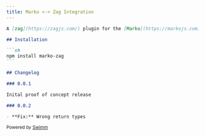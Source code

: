 ```yaml
---
title: Marko <-> Zag Integration
---
```

````markdown
A [zag](https://zagjs.com/) plugin for the [Marko](https://markojs.com) framework

## Installation

```sh
npm install marko-zag
```

## Changelog

### 0.0.1

Inital proof of concept release

### 0.0.2

- **Fix:** Wrong return types
````

<SwmMeta version="3.0.0" repo-id="Z2l0aHViJTNBJTNBbWFya28temFnJTNBJTNBc3ZhbGxvcnk=" repo-name="marko-zag"><sup>Powered by [Swimm](https://app.swimm.io/)</sup></SwmMeta>
